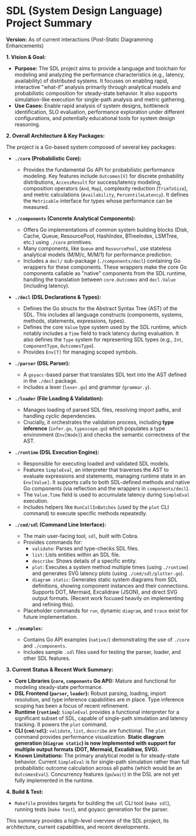 # SDL (System Design Language) Project Summary

**Version:** As of current interactions (Post-Static Diagramming Enhancements)

**1. Vision & Goal:**

*   **Purpose:** The SDL project aims to provide a language and toolchain for modeling and analyzing the performance characteristics (e.g., latency, availability) of distributed systems. It focuses on enabling rapid, interactive "what-if" analysis primarily through analytical models and probabilistic composition for steady-state behavior. It also supports simulation-like execution for single-path analysis and metric gathering.
*   **Use Cases:** Enable rapid analysis of system designs, bottleneck identification, SLO evaluation, performance exploration under different configurations, and potentially educational tools for system design reasoning.

**2. Overall Architecture & Key Packages:**

The project is a Go-based system composed of several key packages:

*   **`./core` (Probabilistic Core):**
    *   Provides the fundamental Go API for probabilistic performance modeling. Key features include `Outcomes[V]` for discrete probability distributions, `AccessResult` for success/latency modeling, composition operators (`And`, `Map`), complexity reduction (`TrimToSize`), and metric calculations (`Availability`, `PercentileLatency`). It defines the `Metricable` interface for types whose performance can be measured.

*   **`./components` (Concrete Analytical Components):**
    *   Offers Go implementations of common system building blocks (Disk, Cache, Queue, ResourcePool, HashIndex, BTreeIndex, LSMTree, etc.) using `./core` primitives.
    *   Many components, like `Queue` and `ResourcePool`, use stateless analytical models (M/M/c, M/M/1) for performance prediction.
    *   Includes a `decl/` sub-package (`./components/decl`) containing Go wrappers for these components. These wrappers make the core Go components callable as "native" components from the SDL runtime, handling the translation between `core.Outcomes` and `decl.Value` (including latency).

*   **`./decl` (DSL Declarations & Types):**
    *   Defines the Go structs for the Abstract Syntax Tree (AST) of the SDL. This includes all language constructs (components, systems, methods, statements, expressions, types).
    *   Defines the core `Value` type system used by the SDL runtime, which notably includes a `Time` field to track latency during evaluation. It also defines the `Type` system for representing SDL types (e.g., `Int`, `ComponentType`, `OutcomesType`).
    *   Provides `Env[T]` for managing scoped symbols.

*   **`./parser` (DSL Parser):**
    *   A `goyacc`-based parser that translates SDL text into the AST defined in the `./decl` package.
    *   Includes a lexer (`lexer.go`) and grammar (`grammar.y`).

*   **`./loader` (File Loading & Validation):**
    *   Manages loading of parsed SDL files, resolving import paths, and handling cyclic dependencies.
    *   Crucially, it orchestrates the validation process, including **type inference** (`infer.go`, `typescope.go`) which populates a type environment (`Env[Node]`) and checks the semantic correctness of the AST.

*   **`./runtime` (DSL Execution Engine):**
    *   Responsible for executing loaded and validated SDL models.
    *   Features `SimpleEval`, an interpreter that traverses the AST to evaluate expressions and statements, managing runtime state in an `Env[Value]`. It supports calls to both SDL-defined methods and native Go components (via reflection and the wrappers in `components/decl`).
    *   The `Value.Time` field is used to accumulate latency during `SimpleEval` execution.
    *   Includes helpers like `RunCallInBatches` (used by the `plot` CLI command) to execute specific methods repeatedly.

*   **`./cmd/sdl` (Command Line Interface):**
    *   The main user-facing tool, `sdl`, built with Cobra.
    *   Provides commands for:
        *   `validate`: Parses and type-checks SDL files.
        *   `list`: Lists entities within an SDL file.
        *   `describe`: Shows details of a specific entity.
        *   `plot`: Executes a system method multiple times (using `./runtime`) and generates SVG latency plots (using `./cmd/sdl/plotter.go`).
        *   `diagram static`: Generates static system diagrams from SDL definitions, showing component instances and their connections. Supports DOT, Mermaid, Excalidraw (JSON), and direct SVG output formats. (Recent work focused heavily on implementing and refining this).
    *   Placeholder commands for `run`, dynamic `diagram`, and `trace` exist for future implementation.

*   **`./examples`:**
    *   Contains Go API examples (`native/`) demonstrating the use of `./core` and `./components`.
    *   Includes sample `.sdl` files used for testing the parser, loader, and other SDL features.

**3. Current Status & Recent Work Summary:**

*   **Core Libraries (`core`, `components` Go API):** Mature and functional for modeling steady-state performance.
*   **DSL Frontend (`parser`, `loader`):** Robust parsing, loading, import resolution, and type inference capabilities are in place. Type inference scoping has been a focus of recent refinement.
*   **Runtime (`runtime`):** `SimpleEval` provides a functional interpreter for a significant subset of SDL, capable of single-path simulation and latency tracking. It powers the `plot` command.
*   **CLI (`cmd/sdl`):** `validate`, `list`, `describe` are functional. The `plot` command provides performance visualization. **Static diagram generation (`diagram static`) is now implemented with support for multiple output formats (DOT, Mermaid, Excalidraw, SVG).**
*   **Known Limitations:** The primary analytical model is for steady-state behavior. Current `SimpleEval` is for single-path simulation rather than full probabilistic outcome calculation across all paths (which would be an `OutcomesEval`). Concurrency features (`go`/`wait`) in the DSL are not yet fully implemented in the runtime.

**4. Build & Test:**

*   `Makefile` provides targets for building the `sdl` CLI tool (`make sdl`), running tests (`make test`), and goyacc generation for the parser.

This summary provides a high-level overview of the SDL project, its architecture, current capabilities, and recent developments.
